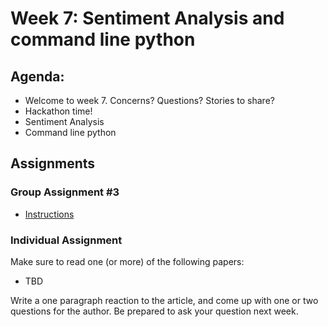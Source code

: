 # Week 7: Sentiment Analysis and command line python

## Agenda:

- Welcome to week 7. Concerns? Questions? Stories to share?
- Hackathon time!
- Sentiment Analysis
- Command line python

## Assignments

### Group Assignment #3

- [Instructions](../../Group%20Assignments/GroupAssignment3.md)

### Individual Assignment
Make sure to read one (or more) of the following papers:

- TBD

Write a one paragraph reaction to the article, and come up with one or two questions for the author. Be prepared to ask your question next week.
